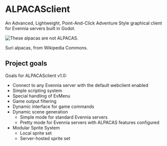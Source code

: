 # ALPACASclient

An Advanced, Lightweight, Point-And-Click Adventure Style graphical client for Evennia servers built in Godot.

![These alpacas are not ALPACAS.](https://upload.wikimedia.org/wikipedia/commons/c/c6/Suri-alpaca.jpg)

Suri alpacas, from Wikipedia Commons.


## Project goals

Goals for ALPACASclient v1.0:

- Connect to any Evennia server with the default webclient enabled
- Simple scripting system
- Special handling of EvMenu
- Game output filtering
- Dynamic interface for game commands
- Dynamic scene generation
  - Simple mode for standard Evennia servers
  - Pretty mode for Evennia servers with ALPACAS features configured
- Modular Sprite System
  - Local sprite set
  - Server-hosted sprite set
  
